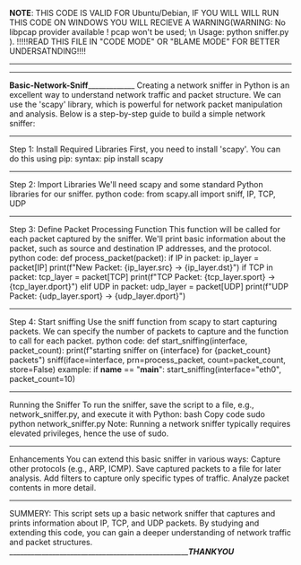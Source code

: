  **NOTE**: THIS CODE IS VALID FOR Ubuntu/Debian, IF YOU WILL WILL RUN THIS CODE ON WINDOWS YOU WILL RECIEVE A WARNING(WARNING: No libpcap provider available ! pcap won't be used; \n Usage: python sniffer.py <interface>). 
!!!!!READ THIS FILE IN "CODE MODE" OR "BLAME MODE" FOR BETTER UNDERSATNDING!!!!
____________________________________________________________________________________________________________________________________________________________________
____________________________________________________________________________________________________________________________________________________________________

________________________________________________________________**Basic-Network-Sniff**_____________________________________________________________________________
Creating a network sniffer in Python is an excellent way to understand network traffic and packet structure. We can use the 'scapy' library, which is powerful for network packet manipulation and analysis. Below is a step-by-step guide to build a simple network sniffer:
____________________________________________________________________________________________________________________________________________________________________
Step 1: Install Required Libraries
First, you need to install 'scapy'. You can do this using pip:
syntax: pip install scapy
____________________________________________________________________________________________________________________________________________________________________
Step 2: Import Libraries
We'll need scapy and some standard Python libraries for our sniffer.
python code:
from scapy.all import sniff, IP, TCP, UDP
____________________________________________________________________________________________________________________________________________________________________
Step 3: Define Packet Processing Function
This function will be called for each packet captured by the sniffer. We'll print basic information about the packet, such as source and destination IP addresses, and the protocol.
python code:
def process_packet(packet):
    if IP in packet:
        ip_layer = packet[IP]
        print(f"New Packet: {ip_layer.src} -> {ip_layer.dst}")
        if TCP in packet:
            tcp_layer = packet[TCP]
            print(f"TCP Packet: {tcp_layer.sport} -> {tcp_layer.dport}")
        elif UDP in packet:
            udp_layer = packet[UDP]
            print(f"UDP Packet: {udp_layer.sport} -> {udp_layer.dport}")
____________________________________________________________________________________________________________________________________________________________________
Step 4: Start sniffing
Use the sniff function from scapy to start capturing packets. We can specify the number of packets to capture and the function to call for each packet.
python code:
def start_sniffing(interface, packet_count):
    print(f"starting sniffer on {interface} for {packet_count} packets")
    sniff(iface=interface, prn=process_packet, count=packet_count, store=False)
example:
if __name__ == "__main__":
    start_sniffing(interface="eth0", packet_count=10)
____________________________________________________________________________________________________________________________________________________________________
Running the Sniffer
To run the sniffer, save the script to a file, e.g., network_sniffer.py, and execute it with Python:
bash
Copy code
sudo python network_sniffer.py
Note: Running a network sniffer typically requires elevated privileges, hence the use of sudo.
____________________________________________________________________________________________________________________________________________________________________
Enhancements
You can extend this basic sniffer in various ways:
Capture other protocols (e.g., ARP, ICMP).
Save captured packets to a file for later analysis.
Add filters to capture only specific types of traffic.
Analyze packet contents in more detail.
____________________________________________________________________________________________________________________________________________________________________
SUMMERY:
This script sets up a basic network sniffer that captures and prints information about IP, TCP, and UDP packets. By studying and extending this code, you can gain a deeper understanding of network traffic and packet structures.
_______________________________________________________________________________________________________THANKYOU_____________________________________________________
